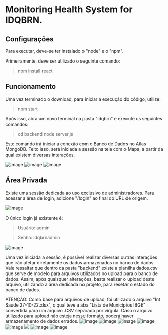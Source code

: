 
# Monitoring Health System for IDQBRN.

## Configurações
Para executar, deve-se ter instalado o "node" e o "npm".

Primeiramente, deve ser utilizado o seguinte comando:
> npm install react

## Funcionamento
Uma vez terminado o download, para iniciar a execução do código, utilize:
> npm start

Após isso, abra um novo terminal na pasta "idqbrn" e execute os seguintes comandos:
> cd backend
> node server.js

Este comando irá iniciar a conexão com o Banco de Dados no Atlas MongoDB.
Feito isso, será iniciada a sessão na tela com o Mapa, a partir da qual existem diversas interações.

![image](https://user-images.githubusercontent.com/74505147/172682639-e6f651e0-7e34-4faf-a9fa-63ecdf5925fc.png)
![image](https://user-images.githubusercontent.com/74505147/172685281-45100f09-a7fe-4c46-beaf-7936b9e29480.png)
![image](https://user-images.githubusercontent.com/74505147/172268819-ca692de3-35b8-4164-8566-667564f15c70.png)


## Área Privada
Existe uma sessão dedicada ao uso exclusivo de administradores.
Para acessar a área de login, adicione "/login" ao final do URL de origem.

![image](https://user-images.githubusercontent.com/74505147/172268871-f1b6d041-67f0-450f-aa16-ba119e929f47.png)

O único login já existente é:

>Usuário: admin

>Senha: idqbrnadmin

![image](https://user-images.githubusercontent.com/74505147/172268910-cfe72da7-bb8f-4002-b1c1-004a3575a89c.png)

Uma vez iniciada a sessão, é possível realizar diversas outras interações que irão afetar diretamente os dados armazenados no banco de dados.
Vale ressaltar que dentro da pasta "backend" existe a planilha dados.csv que serve de modelo para arquivos utilizados no upload para o banco de dados.
Assim, após quaisquer alterações, basta realizar o upload deste arquivo, utilizando a área dedicada no projeto, para resetar o estado do banco de dados.

ATENÇÃO: Como base para arquivos de upload, foi utilizado o arquivo "Int Saude 27-10-22.xlsx", o qual teve a aba "Lista de Municípios IBGE" convertida para um arquivo .CSV separado por vírgula. Caso o arquivo utilizado para upload não esteja nesse formato, poderá haver armazenamento de dados errados.
![image](https://user-images.githubusercontent.com/74505147/172268946-004461e1-3db1-45aa-8e06-077d5e013ac7.png)
![image](https://user-images.githubusercontent.com/74505147/172269016-75b7856e-dcf4-4e68-8089-79181a7688c2.png)
![image](https://user-images.githubusercontent.com/74505147/172269047-fc45a4eb-b568-47ee-a8aa-0f31ba3ff4a2.png)
![image](https://user-images.githubusercontent.com/74505147/172269099-07747de2-9335-45e9-ac40-13905c5ba838.png)
![image](https://user-images.githubusercontent.com/74505147/172269134-bdfdf33b-8439-4a4e-b519-9285673fb22b.png)
<img src="https://user-images.githubusercontent.com/53433382/172416138-48ddd4a4-4277-46ce-b9b4-0f9039db4cf2.png">
![image](https://user-images.githubusercontent.com/53433382/172419340-af6494a0-de83-4f16-87a2-b484f61f28a0.png)
![image](https://user-images.githubusercontent.com/53433382/172418649-92268291-d85f-4061-857a-a0b4820e5832.png)

